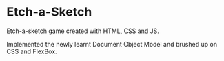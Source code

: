 # Etch-a-Sketch

Etch-a-sketch game created with HTML, CSS and JS.

Implemented the newly learnt Document Object Model and brushed up on CSS and FlexBox.